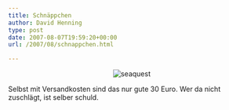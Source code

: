 ```yaml
---
title: Schnäppchen
author: David Henning
type: post
date: 2007-08-07T19:59:20+00:00
url: /2007/08/schnappchen.html

---
```

<p style="text-align: center;">
  <img src="https://www.madcatswelt.org/wp-content/uploads/seaquest_bargain.png" alt="seaquest" />
</p>

Selbst mit Versandkosten sind das nur gute 30 Euro. Wer da nicht zuschlägt, ist selber schuld.